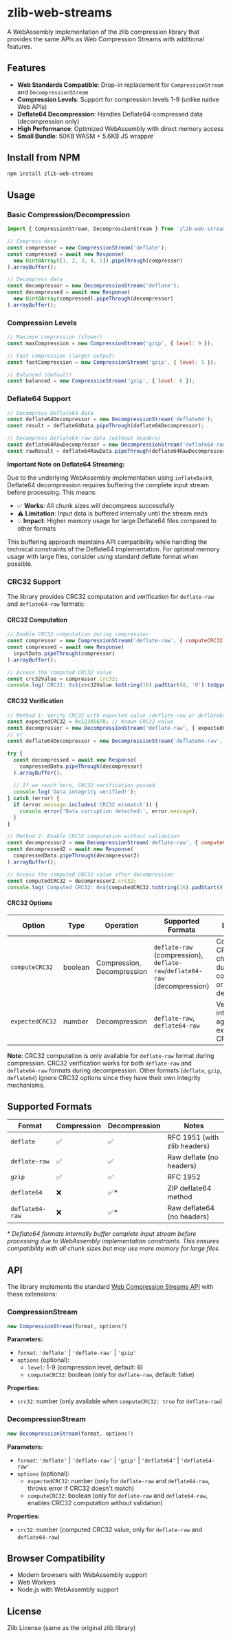 # zlib-web-streams

A WebAssembly implementation of the zlib compression library that provides the same APIs as Web Compression Streams with additional features.

## Features

- **Web Standards Compatible**: Drop-in replacement for `CompressionStream` and `DecompressionStream`
- **Compression Levels**: Support for compression levels 1-9 (unlike native Web APIs)
- **Deflate64 Decompression**: Handles Deflate64-compressed data (decompression only)
- **High Performance**: Optimized WebAssembly with direct memory access
- **Small Bundle**: 50KB WASM + 5.6KB JS wrapper

## Install from NPM

```sh
npm install zlib-web-streams
```

## Usage

### Basic Compression/Decompression

```javascript
import { CompressionStream, DecompressionStream } from 'zlib-web-streams/dist/min';

// Compress data
const compressor = new CompressionStream('deflate');
const compressed = await new Response(
  new Uint8Array([1, 2, 3, 4, 5]).pipeThrough(compressor)
).arrayBuffer();

// Decompress data
const decompressor = new DecompressionStream('deflate');
const decompressed = await new Response(
  new Uint8Array(compressed).pipeThrough(decompressor)
).arrayBuffer();
```

### Compression Levels

```javascript
// Maximum compression (slower)
const maxCompression = new CompressionStream('gzip', { level: 9 });

// Fast compression (larger output)
const fastCompression = new CompressionStream('gzip', { level: 1 });

// Balanced (default)
const balanced = new CompressionStream('gzip', { level: 6 });
```

### Deflate64 Support

```javascript
// Decompress Deflate64 data
const deflate64Decompressor = new DecompressionStream('deflate64');
const result = deflate64Data.pipeThrough(deflate64Decompressor);

// Decompress Deflate64-raw data (without headers)
const deflate64RawDecompressor = new DecompressionStream('deflate64-raw');
const rawResult = deflate64RawData.pipeThrough(deflate64RawDecompressor);
```

**Important Note on Deflate64 Streaming:**

Due to the underlying WebAssembly implementation using `inflateBack9`, Deflate64 decompression requires buffering the complete input stream before processing. This means:

- ✅ **Works**: All chunk sizes will decompress successfully
- ⚠️ **Limitation**: Input data is buffered internally until the stream ends
- 💡 **Impact**: Higher memory usage for large Deflate64 files compared to other formats

This buffering approach maintains API compatibility while handling the technical constraints of the Deflate64 implementation. For optimal memory usage with large files, consider using standard deflate format when possible.

### CRC32 Support

The library provides CRC32 computation and verification for `deflate-raw` and `deflate64-raw` formats:

#### CRC32 Computation

```javascript
// Enable CRC32 computation during compression
const compressor = new CompressionStream('deflate-raw', { computeCRC32: true });
const compressed = await new Response(
  inputData.pipeThrough(compressor)
).arrayBuffer();

// Access the computed CRC32 value
const crc32Value = compressor.crc32;
console.log(`CRC32: 0x${crc32Value.toString(16).padStart(8, '0').toUpperCase()}`);
```

#### CRC32 Verification

```javascript
// Method 1: Verify CRC32 with expected value (deflate-raw or deflate64-raw)
const expectedCRC32 = 0x12345678; // Known CRC32 value
const decompressor = new DecompressionStream('deflate-raw', { expectedCRC32 });
// or
const deflate64Decompressor = new DecompressionStream('deflate64-raw', { expectedCRC32 });

try {
  const decompressed = await new Response(
    compressedData.pipeThrough(decompressor)
  ).arrayBuffer();
  
  // If we reach here, CRC32 verification passed
  console.log('Data integrity verified!');
} catch (error) {
  if (error.message.includes('CRC32 mismatch')) {
    console.error('Data corruption detected:', error.message);
  }
}

// Method 2: Enable CRC32 computation without validation
const decompressor2 = new DecompressionStream('deflate-raw', { computeCRC32: true });
const decompressed2 = await new Response(
  compressedData.pipeThrough(decompressor2)
).arrayBuffer();

// Access the computed CRC32 value after decompression
const computedCRC32 = decompressor2.crc32;
console.log(`Computed CRC32: 0x${computedCRC32.toString(16).padStart(8, '0').toUpperCase()}`);
```

#### CRC32 Options

| Option          | Type    | Operation     | Supported Formats                           | Description                                    |
|-----------------|---------|---------------|---------------------------------------------|------------------------------------------------|
| `computeCRC32`  | boolean | Compression, Decompression | `deflate-raw` (compression), `deflate-raw`/`deflate64-raw` (decompression) | Compute CRC32 checksum during compression or decompression |
| `expectedCRC32` | number  | Decompression | `deflate-raw`, `deflate64-raw` | Verify data integrity against expected CRC32  |

**Note**: CRC32 computation is only available for `deflate-raw` format during compression. CRC32 verification works for both `deflate-raw` and `deflate64-raw` formats during decompression. Other formats (`deflate`, `gzip`, `deflate64`) ignore CRC32 options since they have their own integrity mechanisms.

## Supported Formats

| Format          | Compression | Decompression | Notes                        |
| --------------- | ----------- | ------------- | ---------------------------- |
| `deflate`       | ✅           | ✅             | RFC 1951 (with zlib headers) |
| `deflate-raw`   | ✅           | ✅             | Raw deflate (no headers)     |
| `gzip`          | ✅           | ✅             | RFC 1952                     |
| `deflate64`     | ❌           | ✅*            | ZIP deflate64 method         |
| `deflate64-raw` | ❌           | ✅*            | Raw deflate64 (no headers)   |

\* *Deflate64 formats internally buffer complete input stream before processing due to WebAssembly implementation constraints. This ensures compatibility with all chunk sizes but may use more memory for large files.*

## API

The library implements the standard [Web Compression Streams API](https://developer.mozilla.org/en-US/docs/Web/API/Compression_Streams_API) with these extensions:

### CompressionStream

```javascript
new CompressionStream(format, options?)
```

**Parameters:**
- `format`: `'deflate'` | `'deflate-raw'` | `'gzip'`
- `options` (optional):
  - `level`: 1-9 (compression level, default: 6)
  - `computeCRC32`: boolean (only for `deflate-raw`, default: false)

**Properties:**
- `crc32`: number (only available when `computeCRC32: true` for `deflate-raw`)

### DecompressionStream

```javascript
new DecompressionStream(format, options?)
```

**Parameters:**
- `format`: `'deflate'` | `'deflate-raw'` | `'gzip'` | `'deflate64'` | `'deflate64-raw'`
- `options` (optional):
  - `expectedCRC32`: number (only for `deflate-raw` and `deflate64-raw`, throws error if CRC32 doesn't match)
  - `computeCRC32`: boolean (only for `deflate-raw` and `deflate64-raw`, enables CRC32 computation without validation)

**Properties:**
- `crc32`: number (computed CRC32 value, only for `deflate-raw` and `deflate64-raw`)

## Browser Compatibility

- Modern browsers with WebAssembly support
- Web Workers
- Node.js with WebAssembly support

## License

Zlib License (same as the original zlib library)
